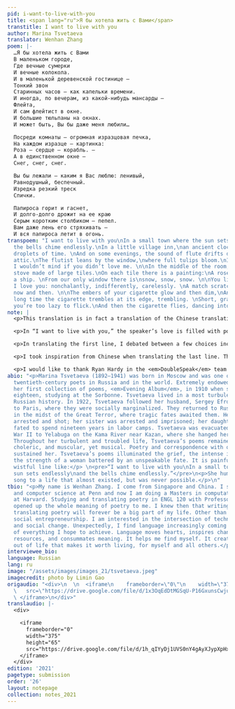 ```yaml
---
pid: i-want-to-live-with-you
title: <span lang="ru">Я бы хотела жить с Вами</span>
transtitle: I want to live with you
author: Marina Tsvetaeva
translator: Wenhan Zhang
poem: |-
  …Я бы хотела жить с Вами
  В маленьком городе,
  Где вечные сумерки
  И вечные колокола.
  И в маленькой деревенской гостинице —
  Тонкий звон
  Старинных часов — как капельки времени.
  И иногда, по вечерам, из какой-нибудь мансарды —
  Флейта,
  И сам флейтист в окне.
  И большие тюльпаны на окнах.
  И может быть, Вы бы даже меня любили…

  Посреди комнаты — огромная изразцовая печка,
  На каждом изразце — картинка:
  Роза — сердце — корабль. —
  А в единственном окне —
  Снег, снег, снег.

  Вы бы лежали — каким я Вас люблю: ленивый,
  Равнодушный, беспечный.
  Изредка резкий треск
  Спички.

  Папироса горит и гаснет,
  И долго-долго дрожит на ее краю
  Серым коротким столбиком — пепел.
  Вам даже лень его стряхивать —
  И вся папироса летит в огонь.
transpoem: "I want to live with you\nIn a small town where the sun sets endlessly\nand
  the bells chime endlessly.\nIn a little village inn,\nan ancient clock counts delicately,\nthe
  droplets of time. \nAnd on some evenings, the sound of flute drifts down from the
  attic.\nThe flutist leans by the window,\nwhere full tulips bloom.\nIn that moment,
  I wouldn’t mind if you didn’t love me. \n\nIn the middle of the room, there is a
  stove made of large tiles.\nOn each tile there is a painting:\nA rose, a heart,
  a ship. \nFrom our only window there is\nsnow, snow, snow. \n\nYou lie just as how
  I love you: nonchalantly, indifferently, carelessly. \nA match scratches the silence
  now and then. \n\nThe embers of your cigarette glow and then dim,\nAnd for a long,
  long time the cigarette trembles at its edge, trembling. \nShort, gray, white ashes,\nthat
  you’re too lazy to flick.\nAnd then the cigarette flies, dancing into the fire."
note: |
  <p>This translation is in fact a translation of the Chinese translation of the original Russian poem. I innovate as such because through the brief and delicate Chinese language, a kind of powerful yet wistful voice emerges from Tsvetaeva’s poems that I did not discern in the English versions. Like I wrote in the essay “The New Flowers of Language,” meanings are often consummated in other languages that the poet did not even know about. Through Chinese, I saw how powerfully and distinctly Tsvetaeva loved and I fell in love with that.</p>

  <p>In “I want to live with you,” the speaker’s love is filled with power and agency, as well as vulnerability and longing. She is not a devoted Petrarchan lover who withers in unrequited love, but a brave warrior who aspires to love. She loves him because she loves life, she loves love and she loves herself. “In that moment, I wouldn’t mind if you didn’t love me.“ is so wonderfully transient, nonchalant, and wistful.</p>

  <p>In translating the first line, I debated between a few choices including “I’d like to live with you,” “I want to spend my life with you” and “I want to live with you.” I chose the last for a childlike yet noncommittal insistence. The first line is the essence and the premise of the whole poem. The speaker loves him and makes a life out of this love, but ultimately, her love rests on her choice and not on his choice. She wants to live in that small town with love, instead of live anywhere else with him.</p>

  <p>I took inspiration from Chinese when translating the last line. There is a phrase in Chinese that translates as “flying moth dashes into the fire,” describing the dogged and death-seeking pursuit of an ideal. In my translation, I added the “dancing” imagery in “the cigarette flies, dancing into the fire,” imbuing the cigarette with life and agency. The cigarette is also a metaphor for the speaker, who knocks her fragile self against life and love, passionately and nonchalantly. Love means everything in the world, or nothing at all.</p>

  <p>I would like to thank Ryan Hardy in the <em>DoubleSpeak</em> team for illuminating features of Russian that really helped in my revision of the translation.</p>
abio: "<p>Marina Tsvetaeva (1892–1941) was born in Moscow and was one of the best
  twentieth-century poets in Russia and in the world. Extremely endowed, she published
  her first collection of poems, <em>Evening Album</em>, in 1910 when she was just
  eighteen, studying at the Sorbonne. Tsvetaeva lived in a most turbulent time in
  Russian history. In 1922, Tsvetaeva followed her husband, Sergey Efron, and emigrated
  to Paris, where they were socially marginalized. They returned to Russia in 1937
  in the midst of the Great Terror, where tragic fates awaited them. Her husband was
  arrested and shot; her sister was arrested and imprisoned; her daughter was arrested,
  fated to spend nineteen years in labor camps. Tsvetaeva was evacuated during World
  War II to Yelabuga on the Kama River near Kazan, where she hanged herself in 1941.
  Throughout her turbulent and troubled life, Tsvetaeva’s poems remained passionate,
  choleric, and muscular, yet musical. Poetry and correspondence with other poets
  sustained her. Tsvetaeva’s poems illuminated the grief, the intense inner life and
  the strength of a woman battered by an unspeakable fate. It is painful to read a
  wistful line like:</p> \n<pre>“I want to live with you\nIn a small town where the
  sun sets endlessly\nand the bells chime endlessly.”</pre>\n<p>She hums a tender
  song to a life that almost existed, but was never possible.</p>\n"
tbio: "<p>My name is Wenhan Zhang. I come from Singapore and China. I studied philosophy
  and computer science at Penn and now I am doing a Masters in computational science
  at Harvard. Studying and translating poetry in ENGL 120 with Professor Taije Silverman
  opened up the whole meaning of poetry to me. I knew then that writing, reading and
  translating poetry will forever be a big part of my life. Other than poetry, I love
  social entrepreneurship. I am interested in the intersection of technology, business
  and social change. Unexpectedly, I find language increasingly coming to the center
  of everything I hope to achieve. Language moves hearts, inspires changes, connects
  resources, and consummates meaning. It helps me find myself. It creates a performance
  out of life that makes it worth living, for myself and all others.</p>"
interviewee_bio:
language: Russian
lang: ru
image: "/assets/images/images_21/tsvetaeva.jpeg"
imagecredit: photo by Limin Gao
origaudio: "<div>\n  \n  <iframe\n    frameborder=\"0\"\n    width=\"375\"\n    height=\"65\"\n
  \   src=\"https://drive.google.com/file/d/1x3OqEdDtMGSqU-P16GxunsCwjudZGdlV/preview\">\n
  \ </iframe>\n</div>"
translaudio: |-
  <div>

    <iframe
      frameborder="0"
      width="375"
      height="65"
      src="https://drive.google.com/file/d/1h_qIYyDj1UVS0nY4gAyXJypXpHx10lmN/preview">
    </iframe>
  </div>
edition: '2021'
pagetype: submission
order: '26'
layout: notepage
collection: notes_2021
---
```

